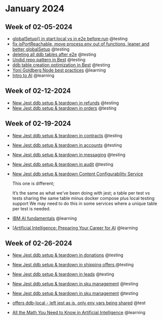 # January 2024

## Week of 02-05-2024

* [globalSetup() in start:local vs in e2e before:run](https://github.com/helloextend/backend-service-template/pull/956) @testing
* [fix isPortReachable, move process.env out of functions, leaner and better globalSetup](https://github.com/helloextend/backend-service-template/pull/957) @testing
* [deleting all ddb tables after e2e](https://github.com/helloextend/backend-service-template/pull/959) @testing
* [Undid repo pattern in Best](https://github.com/helloextend/backend-service-template/pull/964) @testing
* [ddb table creation optimization in Best](https://github.com/helloextend/backend-service-template/pull/967) @testing
* [Yoni Goldberg Node best practices](https://github.com/goldbergyoni/nodebestpractices) @learning
* [Intro to AI](https://ole03.yourlearning.ibm.com/mod/scorm/player.php?a=661¤torg=articulate_rise&scoid=2831&display=popup&mode=normal&lang=en) @learning

## Week of 02-12-2024

* [New Jest ddb setup & teardown in refunds](https://github.com/helloextend/refunds-service/pull/492) @testing
* [New Jest ddb setup & teardown in orders](https://github.com/helloextend/orders-service/pull/774) @testing

## Week of 02-19-2024

* [New Jest ddb setup & teardown in contracts](https://github.com/helloextend/contracts-service/pull/623) @testing
* [New Jest ddb setup & teardown in accounts](https://github.com/helloextend/accounts-service/pull/560) @testing
* [New Jest ddb setup & teardown in messaging](https://github.com/helloextend/messaging-service/pull/407) @testing
* [New Jest ddb setup & teardown in audit](https://github.com/helloextend/audit-service/pull/331) @testing
* [New Jest ddb setup & teardown Content Configurability Service](https://github.com/helloextend/content-configurability-service/pull/384)

  This one is different;

  It’s the same as what we’ve been doing with jest; a table per test vs tests sharing the same table
  minus docker compose
  plus local testing support
  We may need to do this in some services where a unique table per test is needed.
* [IBM AI fundamentals](https://skills.yourlearning.ibm.com/activity/PLAN-7913EE1DB030) @learning
* [[Artificial Intelligence: Preparing Your Career for AI](https://www.udemy.com/course/artificial-intelligence-preparing-your-career-for-ai/) @learning

## Week of 02-26-2024

* [New Jest ddb setup & teardown in donations](https://github.com/helloextend/donations-service/pull/263) @testing

* [New Jest ddb setup & teardown in shipping offers ](https://github.com/helloextend/shipping-offers-service/pull/387)@testing

* [New Jest ddb setup & teardown in leads](https://github.com/helloextend/contract-leads-service/pull/236) @testing

* [New Jest ddb setup & teardown in sku management](https://github.com/helloextend/sku-management/pull/202) @testing

* [New Jest ddb setup & teardown in sku management](https://github.com/helloextend/taxonomy-service/pull/214) @testing

* [offers ddb-local - left jest as is, only env vars being shared](https://github.com/helloextend/offers-service/pull/389) @test 

* [All the Math You Need to Know in Artificial Intelligence](https://www.freecodecamp.org/news/all-the-math-you-need-in-artificial-intelligence/) @learning

  


